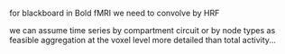 for blackboard in Bold fMRI we need to convolve by HRF

we can assume time series by compartment circuit or by node types as feasible aggregation at the voxel level more detailed than total activity...



